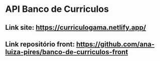 # API Banco de Curriculos
## Link site: https://curriculogama.netlify.app/
## Link repositório front: https://github.com/ana-luiza-pires/banco-de-curriculos-front
